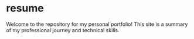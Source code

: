 # resume
Welcome to the repository for my personal portfolio! This site is a summary of my professional journey and technical skills. 
